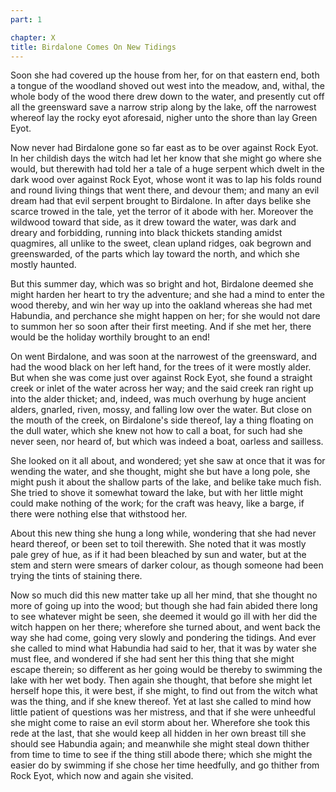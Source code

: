 ```yaml
---
part: 1

chapter: X
title: Birdalone Comes On New Tidings
---
```


Soon she had covered up the house from her, for on that eastern end, both a tongue of the woodland shoved out west into the meadow, and, withal, the whole body of the wood there drew down to the water, and presently cut off all the greensward save a narrow strip along by the lake, off the narrowest whereof lay the rocky eyot aforesaid, nigher unto the shore than lay Green Eyot.

Now never had Birdalone gone so far east as to be over against Rock Eyot. In her childish days the witch had let her know that she might go where she would, but therewith had told her a tale of a huge serpent which dwelt in the dark wood over against Rock Eyot, whose wont it was to lap his folds round and round living things that went there, and devour them; and many an evil dream had that evil serpent brought to Birdalone. In after days belike she scarce trowed in the tale, yet the terror of it abode with her. Moreover the wildwood toward that side, as it drew toward the water, was dark and dreary and forbidding, running into black thickets standing amidst quagmires, all unlike to the sweet, clean upland ridges, oak begrown and greenswarded, of the parts which lay toward the north, and which she mostly haunted.

But this summer day, which was so bright and hot, Birdalone deemed she might harden her heart to try the adventure; and she had a mind to enter the wood thereby, and win her way up into the oakland whereas she had met Habundia, and perchance she might happen on her; for she would not dare to summon her so soon after their first meeting. And if she met her, there would be the holiday worthily brought to an end!

On went Birdalone, and was soon at the narrowest of the greensward, and had the wood black on her left hand, for the trees of it were mostly alder. But when she was come just over against Rock Eyot, she found a straight creek or inlet of the water across her way; and the said creek ran right up into the alder thicket; and, indeed, was much overhung by huge ancient alders, gnarled, riven, mossy, and falling low over the water. But close on the mouth of the creek, on Birdalone's side thereof, lay a thing floating on the dull water, which she knew not how to call a boat, for such had she never seen, nor heard of, but which was indeed a boat, oarless and sailless.

She looked on it all about, and wondered; yet she saw at once that it was for wending the water, and she thought, might she but have a long pole, she might push it about the shallow parts of the lake, and belike take much fish. She tried to shove it somewhat toward the lake, but with her little might could make nothing of the work; for the craft was heavy, like a barge, if there were nothing else that withstood her.

About this new thing she hung a long while, wondering that she had never heard thereof, or been set to toil therewith. She noted that it was mostly pale grey of hue, as if it had been bleached by sun and water, but at the stem and stern were smears of darker colour, as though someone had been trying the tints of staining there.

Now so much did this new matter take up all her mind, that she thought no more of going up into the wood; but though she had fain abided there long to see whatever might be seen, she deemed it would go ill with her did the witch happen on her there; wherefore she turned about, and went back the way she had come, going very slowly and pondering the tidings. And ever she called to mind what Habundia had said to her, that it was by water she must flee, and wondered if she had sent her this thing that she might escape therein; so different as her going would be thereby to swimming the lake with her wet body. Then again she thought, that before she might let herself hope this, it were best, if she might, to find out from the witch what was the thing, and if she knew thereof. Yet at last she called to mind how little patient of questions was her mistress, and that if she were unheedful she might come to raise an evil storm about her. Wherefore she took this rede at the last, that she would keep all hidden in her own breast till she should see Habundia again; and meanwhile she might steal down thither from time to time to see if the thing still abode there; which she might the easier do by swimming if she chose her time heedfully, and go thither from Rock Eyot, which now and again she visited.
